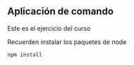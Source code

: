 ## Aplicación de comando 

Este es el ejercicio del curso

Recuerden instalar los paquetes de node

```
npm install
```